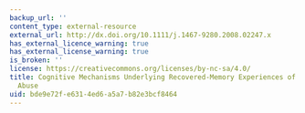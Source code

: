 ```yaml
---
backup_url: ''
content_type: external-resource
external_url: http://dx.doi.org/10.1111/j.1467-9280.2008.02247.x
has_external_licence_warning: true
has_external_license_warning: true
is_broken: ''
license: https://creativecommons.org/licenses/by-nc-sa/4.0/
title: Cognitive Mechanisms Underlying Recovered-Memory Experiences of Childhood Sexual
  Abuse
uid: bde9e72f-e631-4ed6-a5a7-b82e3bcf8464
---
```

